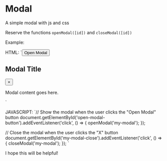 # Modal
A simple modal with js and css

Reserve the functions `openModal([id])` and `closeModal([id])`

Example:

HTML:
`<button id="open-modal-button">Open Modal</button>
<div class="modal" id="my-modal">
  <div class="modal-overlay" id="my-modal-overlay">
    <div class="modal-content" id="my-modal-content">
      <div class="modal-header">
        <h2 class="modal-title">Modal Title</h2>
        <button class="modal-close" id="my-modal-close">×</button>
      </div>
      <p>Modal content goes here.</p>
    </div>
  </div>
</div>`

JAVASCRIPT:
`// Show the modal when the user clicks the "Open Modal" button
document.getElementById('open-modal-button').addEventListener('click', () => {
  openModal('my-modal');
});

// Close the modal when the user clicks the "X" button
document.getElementById('my-modal-close').addEventListener('click', () => {
  closeModal('my-modal');
});
`


I hope this will be helpful!
